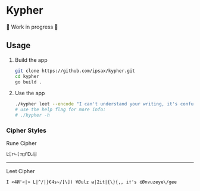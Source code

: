 # Kypher

🚧 Work in progress 🚧

## Usage

1. Build the app

    ```bash
    git clone https://github.com/ipsax/kypher.git
    cd kypher
    go build .
    ```

2. Use the app

    ```bash
    ./kypher leet --encode "I can't understand your writing, it's confusing"
    # use the help flag for more info:
    # ./kypher -h
    ```

### Cipher Styles

Rune Cipher

```txt
Ŀ⌷г∟[⊐□ᒦⵎᒝ⌻
```

---

Leet Cipher

```txt
I <4И'«|» L|^/|}€4s~/[\]) ¥Øulz ω|2it|{\}{,, i†'s ¢Ønvuzeye\/gee
```
